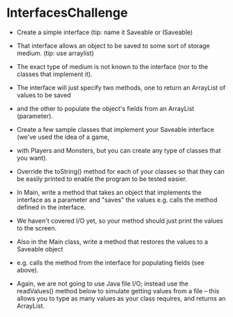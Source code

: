 # InterfacesChallenge

-  Create a simple interface (tip: name it Saveable or ISaveable)
-  That interface allows an object to be saved to some sort of storage medium. (tip: use arraylist)
-  The exact type of medium is not known to the interface (nor to the classes that implement it).
-  The interface will just specify two methods, one to return an ArrayList of values to be saved
-  and the other to populate the object's fields from an ArrayList (parameter).

-  Create a few sample classes that implement your Saveable interface (we've used the idea of a game,
-  with Players and Monsters, but you can create any type of classes that you want).

-  Override the toString() method for each of your classes so that they can be easily printed to enable the program to be tested easier.

-  In Main, write a method that takes an object that implements the interface as a parameter and "saves" the values e.g. calls the method defined in the interface.
 
-  We haven't covered I/O yet, so your method should just print the values to the screen.
-  Also in the Main class, write a method that restores the values to a Saveable object
-  e.g. calls the method from the interface for populating fields (see above).
 
-  Again, we are not going to use Java file I/O; instead use the readValues() method below to simulate getting values from a file – this allows you to type as many values as your class requires, and returns an ArrayList.
